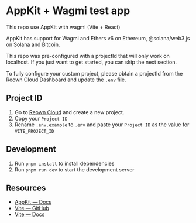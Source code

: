 # AppKit + Wagmi test app

This repo use AppKit with wagmi (Vite + React)

AppKit has support for Wagmi and Ethers v6 on Ethereum, @solana/web3.js on Solana and Bitcoin.

This repo was pre-configured with a projectId that will only work on localhost. If you just want to get started, you can skip the next section.

To fully configure your custom project, please obtain a projectId from the Reown Cloud Dashboard and update the `.env` file.

## Project ID

1. Go to [Reown Cloud](https://cloud.reown.com) and create a new project.
2. Copy your `Project ID`
3. Rename `.env.example` to `.env` and paste your `Project ID` as the value for `VITE_PROJECT_ID`

## Development

1. Run `pnpm install` to install dependencies
2. Run `pnpm run dev` to start the development server

## Resources

- [AppKit — Docs](https://docs.reown.com/appkit/overview)
- [Vite — GitHub](https://github.com/vitejs/vite)
- [Vite — Docs](https://vitejs.dev/guide/)
